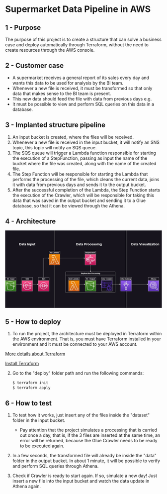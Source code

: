 # Supermarket Data Pipeline in AWS #

## **1 - Purpose**

The purpose of this project is to create a structure that can solve a business case and deploy automatically through Terraform, without the need to create resources through the AWS console.

## 2 - Customer case
- A supermarket receives a general report of its sales every day and wants this data to be used for analysis by the BI team.
- Whenever a new file is received, it must be transformed so that only data that makes sense to the BI team is present.
- This new data should feed the file with data from previous days e.g.
- It must be possible to view and perform SQL queries on this data in a database.

## 3 - Implanted structure pipeline
1. An input bucket is created, where the files will be received.
2. Whenever a new file is received in the input bucket, it will notify an SNS topic, this topic will notify an SQS queue.
3. The SQS queue will trigger a Lambda function responsible for starting the execution of a StepFunction, passing as input the name of the bucket where the file was created, along with the name of the created file.
4. The Step Function will be responsible for starting the Lambda that performs the processing of the file, which cleans the current data, joins it with data from previous days and sends it to the output bucket.
5. After the successful completion of the Lambda, the Step Function starts the execution of the Crawler, which will be responsible for taking this data that was saved in the output bucket and sending it to a Glue database, so that it can be viewed through the Athena.

## 4 - Architecture
![alt text](images/architecture.jpg)

## 5 - How to deploy

1. To run the project, the architecture must be deployed in Terraform within the AWS environment. That is, you must have Terraform installed in your environment and it must be connected to your AWS account.
	
[More details about Terraform](https://developer.hashicorp.com/terraform/intro)

[Install Terraform](https://developer.hashicorp.com/terraform/downloads)

2. Go to the "deploy" folder path and run the following commands:

	```
	$ terraform init
	$ terraform apply
	```

## 6 - How to test

1. To test how it works, just insert any of the files inside the "dataset" folder in the input bucket. 
	- Pay attention that the project simulates a processing that is carried out once a day, that is, if the 3 files are inserted at the same time, an error will be returned, because the Glue Crawler needs to be ready to be executed again.

2. In a few seconds, the transformed file will already be inside the "data" folder in the output bucket. In about 1 minute, it will be possible to verify and perform SQL queries through Athena.

3. Check if Crawler is ready to start again. If so, simulate a new day! Just insert a new file into the input bucket and watch the data update in Athena again.
